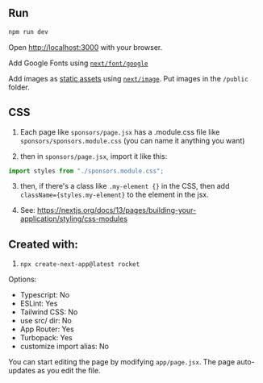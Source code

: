 ## Run

```sh
npm run dev
```

Open [http://localhost:3000](http://localhost:3000) with your browser.

Add Google Fonts using [`next/font/google`](https://nextjs.org/docs/app/building-your-application/optimizing/fonts#google-fonts)

Add images as [static assets](https://nextjs.org/docs/pages/building-your-application/optimizing/static-assets) using [`next/image`](https://nextjs.org/docs/app/building-your-application/optimizing/fonts). Put images in the `/public` folder.

## CSS

1. Each page like `sponsors/page.jsx` has a .module.css file like `sponsors/sponsors.module.css` (you can name it anything you want)

2. then in `sponsors/page.jsx`, import it like this:
```jsx
import styles from "./sponsors.module.css";
```

3. then, if there's a class like `.my-element {}` in the CSS, then add `className={styles.my-element}` to the element in the jsx.

4. See: https://nextjs.org/docs/13/pages/building-your-application/styling/css-modules

## Created with:

1. `npx create-next-app@latest rocket`

Options:

- Typescript: No
- ESLint: Yes
- Tailwind CSS: No
- use src/ dir: No
- App Router: Yes
- Turbopack: Yes
- customize import alias: No

You can start editing the page by modifying `app/page.jsx`. The page auto-updates as you edit the file.
